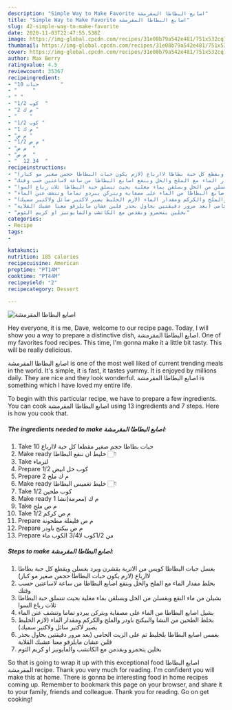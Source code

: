 ```yaml
---
description: "Simple Way to Make Favorite اصابع البطاطا المقرمشة"
title: "Simple Way to Make Favorite اصابع البطاطا المقرمشة"
slug: 42-simple-way-to-make-favorite
date: 2020-11-03T22:47:55.538Z
image: https://img-global.cpcdn.com/recipes/31e08b79a542e481/751x532cq70/الصورة-الرئيسية-لوصفةاصابع-البطاطا-المقرمشة.jpg
thumbnail: https://img-global.cpcdn.com/recipes/31e08b79a542e481/751x532cq70/الصورة-الرئيسية-لوصفةاصابع-البطاطا-المقرمشة.jpg
cover: https://img-global.cpcdn.com/recipes/31e08b79a542e481/751x532cq70/الصورة-الرئيسية-لوصفةاصابع-البطاطا-المقرمشة.jpg
author: Max Berry
ratingvalue: 4.5
reviewcount: 35367
recipeingredient:
- "10 حبات       "
- "     "
- " "
- "1/2 كوب  "
- "2 م ك "
- "    "
- "1/2 كوب "
- "1 م ك "
- "م ص "
- "1/2 م ص "
- "م ص  "
- "م ص  "
- "  12 34  "
recipeinstructions:
- "بغسل حبات البطاطا كويس من الاتربة بقشرن وبرد بغسلن وبقطع كل حبة بطاطا لاارباع (لازم يكون حبات البطاطا حجمن صغير مو كبار)"
- "بخلط مقدار الماء مع الملح والخل وبنقع اصابع البطاطا من ساعة لاساعتين حسب وقتك"
- "بشيلن من ماء النقع وبغسلن من الخل وبسلقن بماء مغلية بحيث تنسلق حبة البطاطا ثلات رباع السوا"
- "بشيل اصابع البطاطا من الماء على مصفاية وبتركن يبردو تماما وتنشف عنن الماء"
- "بخلط الطحين من النشا والبيكنج باودر والملح والكركم ومقدار الماء (لازم الخليط يصير لاكتير سائل ولاكتير سميك)"
- "بغمس اصابع البطاطا بلخليط ثم على الزيت الحامي (بعد مرور دقيقتين بحاول بحذر قلبن عشان مايلزقو معنا عشبك القلاية"
- "بخلين يتحمرو وبقدمن مع الكاتشب والمايونيز او كريم الثوم"
categories:
- Recipe
tags:
- 

katakunci:  
nutrition: 185 calories
recipecuisine: American
preptime: "PT14M"
cooktime: "PT44M"
recipeyield: "2"
recipecategory: Dessert

---
```



![اصابع البطاطا المقرمشة](https://img-global.cpcdn.com/recipes/31e08b79a542e481/751x532cq70/الصورة-الرئيسية-لوصفةاصابع-البطاطا-المقرمشة.jpg)

Hey everyone, it is me, Dave, welcome to our recipe page. Today, I will show you a way to prepare a distinctive dish, اصابع البطاطا المقرمشة. One of my favorites food recipes. This time, I'm gonna make it a little bit tasty. This will be really delicious.



اصابع البطاطا المقرمشة is one of the most well liked of current trending meals in the world. It's simple, it is fast, it tastes yummy. It is enjoyed by millions daily. They are nice and they look wonderful. اصابع البطاطا المقرمشة is something which I have loved my entire life.


To begin with this particular recipe, we have to prepare a few ingredients. You can cook اصابع البطاطا المقرمشة using 13 ingredients and 7 steps. Here is how you cook that.

<!--inarticleads1-->

##### The ingredients needed to make اصابع البطاطا المقرمشة:

1. Take 10 حبات بطاطا حجم صغير مقطعا كل حبة لاارباع
1. Make ready  خليط ان ننقع البطاطا 👇🏻
1. Take  لترماء
1. Prepare 1/2 كوب خل ابيض
1. Prepare 2 م ك ملح
1. Make ready  خليط تغميس البطاطا 👇🏻
1. Take 1/2 كوب طحين
1. Make ready 1 م ك (معرمة)نشا
1. Take م ص ملح
1. Take 1/2 م ص كركم
1. Prepare م ص فليفلة مطحونة
1. Prepare م ص بيكنج باودر
1. Prepare  من 1/2كوب لا3/4 الكوب ماء




<!--inarticleads2-->

##### Steps to make اصابع البطاطا المقرمشة:

1. بغسل حبات البطاطا كويس من الاتربة بقشرن وبرد بغسلن وبقطع كل حبة بطاطا لاارباع (لازم يكون حبات البطاطا حجمن صغير مو كبار)
1. بخلط مقدار الماء مع الملح والخل وبنقع اصابع البطاطا من ساعة لاساعتين حسب وقتك
1. بشيلن من ماء النقع وبغسلن من الخل وبسلقن بماء مغلية بحيث تنسلق حبة البطاطا ثلات رباع السوا
1. بشيل اصابع البطاطا من الماء على مصفاية وبتركن يبردو تماما وتنشف عنن الماء
1. بخلط الطحين من النشا والبيكنج باودر والملح والكركم ومقدار الماء (لازم الخليط يصير لاكتير سائل ولاكتير سميك)
1. بغمس اصابع البطاطا بلخليط ثم على الزيت الحامي (بعد مرور دقيقتين بحاول بحذر قلبن عشان مايلزقو معنا عشبك القلاية
1. بخلين يتحمرو وبقدمن مع الكاتشب والمايونيز او كريم الثوم




So that is going to wrap it up with this exceptional food اصابع البطاطا المقرمشة recipe. Thank you very much for reading. I'm confident you will make this at home. There is gonna be interesting food in home recipes coming up. Remember to bookmark this page on your browser, and share it to your family, friends and colleague. Thank you for reading. Go on get cooking!
